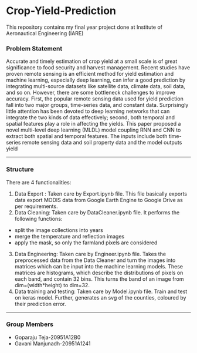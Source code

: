 # Crop-Yield-Prediction
This repository contains my final year project done at Institute of Aeronautical Engineering (IARE)

### Problem Statement
Accurate and timely estimation of crop yield at a small scale is of great significance to food security and harvest management. Recent studies have proven remote sensing is an efficient method for yield estimation and machine learning, especially deep learning, can infer a good prediction by integrating multi-source datasets like satellite data, climate data, soil data, and so on. However, there are some bottleneck challenges to improve accuracy. First, the popular remote sensing data used for yield prediction fall into two major groups, time-series data, and constant data. Surprisingly little attention has been devoted to deep learning networks that can integrate the two kinds of data effectively; second, both temporal and spatial features play a role in affecting the yields. This paper proposed a novel multi-level deep learning (MLDL) model coupling RNN and CNN to extract both spatial and temporal features. The inputs include both time-series remote sensing data and soil property data and the model outputs yield

<hr>

### Structure

There are 4 functionalities:

1. Data Export : Taken care by Export.ipynb file. This file basically exports data export MODIS data from Google Earth Engine to Google Drive as per requirements.
2. Data Cleaning: Taken care by DataCleaner.ipynb file. It performs the following functions:
- split the image collections into years
- merge the temperature and reflection images
- apply the mask, so only the farmland pixels are considered 
3. Data Engineering: Taken care by Engineer.ipynb file. Takes the preprocessed data from the Data Cleaner and turn the images into matrices which can be input into the machine learning models. These matrices are histograms, which describe the distributions of pixels on each band, and contain 32 bins. This turns the band of an image from dim=(width*height) to dim=32.
4. Data training and testing: Taken care by Model.ipynb file. Train and test on keras model. Further, generates an svg of the counties, coloured by their prediction error.

<hr>



### Group Members
- Goparaju Teja-20951A12B0
- Gavani Manjunadh-20951A1241

